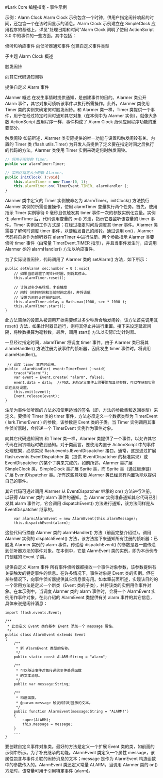#Lark Core 编程指南 - 事件示例

示例：Alarm Clock
Alarm Clock 示例包含一个时钟，供用户指定闹铃响起的时间，还包含一个在该时间显示的消息。Alarm Clock 示例建立在 SimpleClock 应用程序的基础上，详见"处理日期和时间"Alarm Clock 阐明了使用 ActionScript 3.0 中的事件的一些方面，其中包括：

侦听和响应事件 
向侦听器通知事件 
创建自定义事件类型 
 

子主题
Alarm Clock 概述

触发闹铃

向其它代码通知闹铃

提供自定义 Alarm 事件

Alarmer 概述
在发生事情时提供通知，是创建事件的目的。Alarmer 类公开 Alarm 事件，其它对象可侦听该事件以执行所需操作。此外，Alarmer 类使用 Timer 类的实例来确定何时触发闹铃。和 Alarmer 类一样，Timer 类提供一个事件，用于在经过特定时间时通知其它对象（在本例中为 Alarmer 实例）。就像大多数 ActionScript 应用程序一样，事件构成了 Alarm Clock 范例应用程序功能的重要部分。

触发闹铃
如前所述，Alarmer 类实际提供的唯一功能与设置和触发闹铃有关。内置的 Timer 类 (flash.utils.Timer) 为开发人员提供了定义要在指定时间之后执行的代码的方法。Alarmer 类使用 Timer 实例来确定何时触发闹铃。

``` TypeScript
// 将用于闹铃的 Timer。
public var alarmTimer:Timer;

// 实例化指定大小的新 Alarmer。
public initClock( ):void{
    this.alarmTimer = new Timer(0, 1);
    this.alarmTimer.on( TimerEvent.TIMER, alarmHandler );
}
```

Alarmer 类中定义的 Timer 实例被命名为 alarmTimer。initClock() 方法执行 Alarmer 实例的所需设置操作，使用 alarmTimer 变量执行两个任务。首先，使用指示 Timer 实例等待 0 毫秒且仅触发其 timer 事件一次的参数实例化变量。实例化 alarmTimer 后，代码调用变量的 on() 方法，指示它要监听该变量的 timer 事件。Timer 实例的工作方式是：在经过指定时间后调度其 timer 事件。Alarmer 类需要了解何时调度 timer 事件，以便触发自己的闹铃。通过调用 on()，Alarmer 代码将自身作为侦听器在 alarmTimer 中进行注册。两个参数指示 Alarmer 类要侦听 timer 事件（由常量 TimerEvent.TIMER 指示），并且当事件发生时，应调用 Alarmer 类的 alarmHandler() 方法以响应事件。

为了实际设置闹铃，代码调用了 Alarmer 类的 setAlarm() 方法，如下所示： 
```
public setAlarm( sec:number = 0 ):void{
    // 如果当前设置了闹铃计时器，则将其停止。
    this.alarmTimer.reset();
    
    // 计算过多少毫秒后，才会触发
    // 闹铃（闹铃时间和当前时间之差），并将该值
    // 设置为闹铃计时器的延时。
    this.alarmTimer.delay = Math.max(1000, sec * 1000 );
    this.alarmTimer.start();
}
```

此方法简单的设置从被调用开始需要经过多少秒后会触发闹铃。该方法首先调用其 reset() 方法，如果计时器已运行，则将其停止并进行重置。接下来设定延迟间隔，将秒数换算为毫秒数。最后，调用 start() 方法以实际启动计时器。

一旦经过指定时间，alarmTimer 将调度 timer 事件。由于 Alarmer 类已将其 alarmHandler() 方法注册为该事件的侦听器，因此发生 timer 事件时，将调用 alarmHandler()。

```
 // 调度 timer 事件时调用。
public  alarmHandler( event:TimerEvent ):void{
    trace("Alarm!");
    var event = Event.create( "alarm", false);
    event.data = data;  //可选，若指定义事件上需要附加其他参数，可以在获取实例后在此处设置。
    this.emit(event);
    Event.release(event);
}
```

注册为事件侦听器的方法必须使用适当的签名（即，方法的参数集和返回类型）来定义。要侦听 Timer 类的 timer 事件，方法必须定义一个数据类型为 TimerEvent ( lark.TimerEvent ) 的参数，该参数是 Event 类的子类。当 Timer 实例调用其事件侦听器时，会传递一个 TimerEvent 实例作为事件对象。

向其它代码通知闹铃
和 Timer 类一样，Alarmer 类提供了一个事件，以允许其它代码在闹铃响起时收到通知。对于类而言，要使用内置于 ActionScript 中的事件处理框架，必须实现 flash.events.IEventDispatcher 接口。通常，这是通过扩展 flash.events.EventDispatcher 类（提供 IEventDispatcher 的标准实现）或 EventDispatcher 的某个子类来完成的。如前所述，Alarmer 类扩展 SimpleClock 类，SimpleClock 类扩展 Sprite 类，而 Sprite 类（通过继承链）扩展 EventDispatcher 类。所有这些意味着 Alarmer 类已经具有内置功能以提供自己的事件。

其它代码可通过调用 Alarmer 从 EventDispatcher 继承的 on() 方法进行注册，以获得 Alarmer 类的 alarm 事件的通知。当 Alarmer 实例准备通知其它代码已引发其 alarm 事件时，它会调用 dispatchEvent() 方法进行通知，该方法同样是从 EventDispatcher 继承的。

        var alarm:AlarmEvent = new AlarmEvent(this.alarmMessage);
        this.dispatchEvent(alarm);


这些代码行摘自 Alarmer 类的 alarmHandler() 方法（前面完整介绍过）。调用 Alarmer 实例的 dispatchEvent() 方法，该方法接下来通知所有注册的侦听器：已触发 Alarmer 实例的 alarm 事件。传递给 dispatchEvent() 的参数是要一直传递到侦听器方法的事件对象。在本例中，它是 AlarmEvent 类的实例，即为本示例专门创建的 Event 子类。

提供自定义 Alarm 事件
所有事件侦听器都接收一个事件对象参数，该参数提供有关要触发的特定事件的信息。在许多情况下，事件对象是 Event 类的实例。但在某些情况下，向事件侦听器提供其它信息很有用。如本章前面所述，实现该目的的一个常用方法是定义一个新类（Event 类的子类），并将该类的实例用作事件对象。在本示例中，当调度 Alarmer 类的 alarm 事件时，会将一个 AlarmEvent 实例用作事件对象。在此介绍的 AlarmEvent 类提供有关 alarm 事件的其它信息，具体来说是闹铃消息：

    import flash.events.Event;
    
    /**
     * 此自定义 Event 类向基本 Event 添加一个 message 属性。
     */
    public class AlarmEvent extends Event 
    {
        /**
         * 新 AlarmEvent 类型的名称。
         */
        public static const ALARM:String = "alarm";
        
        /**
         * 可以随该事件对象传递给事件处理函数
         * 的文本消息。
         */
        public var message:String;
        
        /**
         * 构造函数。
         * @param message 触发闹铃时显示的文本。
         */
        public function AlarmEvent(message:String = "ALARM!")
        {
            super(ALARM);
            this.message = message;
        }
        ...
    }


要创建自定义事件对象类，最好的方法是定义一个扩展 Event 类的类，如前面的示例中所示。为了补充继承的功能，AlarmEvent 类定义一个属性 message，该属性包含与事件关联的闹铃消息的文本；message 是作为 AlarmEvent 构造函数中的参数传入的。AlarmEvent 类还定义常量 ALARM，当调用 Alarmer 类的 on() 方法时，该常量可用于引用特定事件 (alarm)。